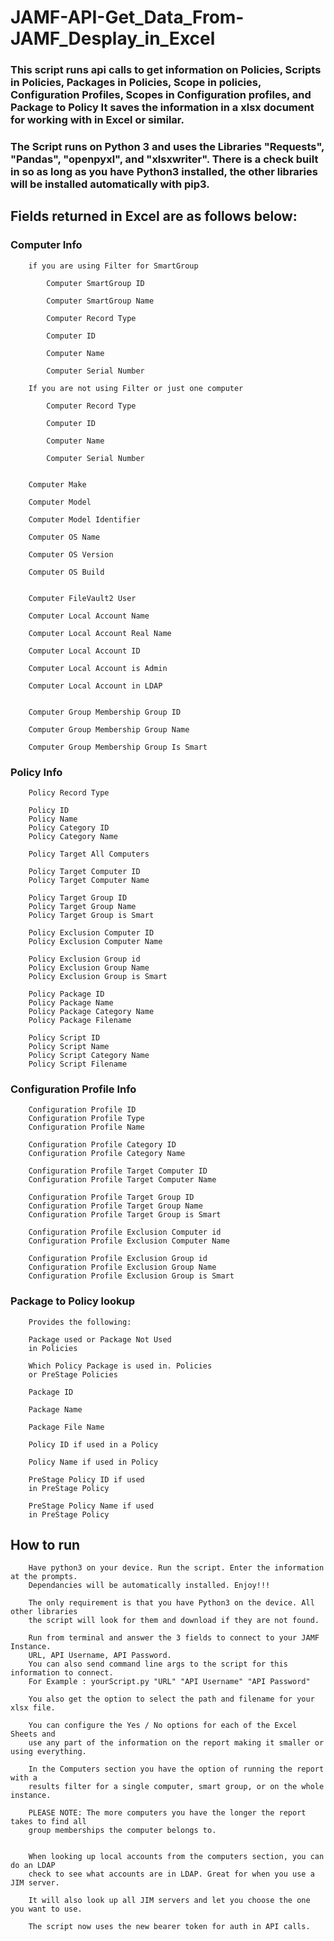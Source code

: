 # JAMF-API-Get_Data_From-JAMF_Desplay_in_Excel
	
### This script runs api calls to get information on Policies, Scripts in Policies, Packages in Policies, Scope in policies, Configuration Profiles, Scopes in Configuration profiles, and Package to Policy It saves the information in a xlsx document for working with in Excel or similar. 
		
### The Script runs on Python 3 and uses the Libraries "Requests", "Pandas", "openpyxl", and "xlsxwriter". There is a check built in so as long as you have Python3 installed, the other libraries will be installed automatically with pip3.


##	Fields returned in Excel are as follows below:



###	Computer Info

		if you are using Filter for SmartGroup
		
			Computer SmartGroup ID
			
			Computer SmartGroup Name
			
			Computer Record Type
			
			Computer ID
			
			Computer Name
			
			Computer Serial Number
		
		If you are not using Filter or just one computer
		
			Computer Record Type
			
			Computer ID
			
			Computer Name
			
			Computer Serial Number
		
		
		Computer Make
		
		Computer Model
		
		Computer Model Identifier
		
		Computer OS Name
		
		Computer OS Version
		
		Computer OS Build
		
		
		Computer FileVault2 User
		
		Computer Local Account Name
		
		Computer Local Account Real Name
		
		Computer Local Account ID
		
		Computer Local Account is Admin
		
		Computer Local Account in LDAP
		
		
		Computer Group Membership Group ID
		
		Computer Group Membership Group Name
		
		Computer Group Membership Group Is Smart


	
###	Policy Info

		Policy Record Type
	
		Policy ID
		Policy Name
		Policy Category ID
		Policy Category Name
		
		Policy Target All Computers
		
		Policy Target Computer ID
		Policy Target Computer Name
		
		Policy Target Group ID
		Policy Target Group Name
		Policy Target Group is Smart
		
		Policy Exclusion Computer ID
		Policy Exclusion Computer Name
		
		Policy Exclusion Group id
		Policy Exclusion Group Name
		Policy Exclusion Group is Smart
		
		Policy Package ID
		Policy Package Name
		Policy Package Category Name
		Policy Package Filename
		
		Policy Script ID
		Policy Script Name
		Policy Script Category Name
		Policy Script Filename


	
###	Configuration Profile Info

		Configuration Profile ID
		Configuration Profile Type
		Configuration Profile Name
		
		Configuration Profile Category ID
		Configuration Profile Category Name
		
		Configuration Profile Target Computer ID
		Configuration Profile Target Computer Name
		
		Configuration Profile Target Group ID
		Configuration Profile Target Group Name
		Configuration Profile Target Group is Smart
		
		Configuration Profile Exclusion Computer id
		Configuration Profile Exclusion Computer Name
		
		Configuration Profile Exclusion Group id
		Configuration Profile Exclusion Group Name
		Configuration Profile Exclusion Group is Smart



### Package to Policy lookup

		Provides the following:
		
		Package used or Package Not Used
		in Policies
	
		Which Policy Package is used in. Policies
		or PreStage Policies
		
		Package ID
	
		Package Name
	
		Package File Name
	
		Policy ID if used in a Policy
	
		Policy Name if used in Policy
	
		PreStage Policy ID if used 
		in PreStage Policy
	
		PreStage Policy Name if used 
		in PreStage Policy	


## 	How to run
		Have python3 on your device. Run the script. Enter the information at the prompts.
		Dependancies will be automatically installed. Enjoy!!!
	
		The only requirement is that you have Python3 on the device. All other libraries
		the script will look for them and download if they are not found.
		
		Run from terminal and answer the 3 fields to connect to your JAMF Instance.
		URL, API Username, API Password.
		You can also send command line args to the script for this information to connect.
		For Example : yourScript.py "URL" "API Username" "API Password"
		
		You also get the option to select the path and filename for your xlsx file.
		
		You can configure the Yes / No options for each of the Excel Sheets and
		use any part of the information on the report making it smaller or using everything.
		
		In the Computers section you have the option of running the report with a
		results filter for a single computer, smart group, or on the whole instance.
		
		PLEASE NOTE: The more computers you have the longer the report takes to find all
		group memberships the computer belongs to.
		
		
		When looking up local accounts from the computers section, you can do an LDAP
		check to see what accounts are in LDAP. Great for when you use a JIM server.
		
		It will also look up all JIM servers and let you choose the one you want to use.
		
		The script now uses the new bearer token for auth in API calls.
